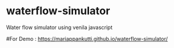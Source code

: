# waterflow-simulator 
Water flow simulator using venila javascript

#For Demo : https://mariappankutti.github.io/waterflow-simulator/
